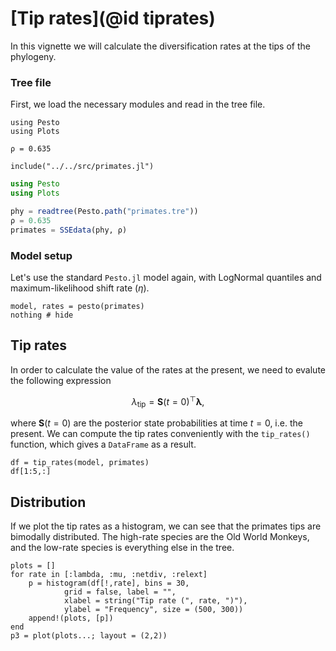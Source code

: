 # [Tip rates](@id tiprates)

In this vignette we will calculate the diversification rates at the tips of the phylogeny.

### Tree file

First, we load the necessary modules and read in the tree file.

```@setup tips
using Pesto
using Plots

ρ = 0.635

include("../../src/primates.jl")
```
```julia tips
using Pesto
using Plots

phy = readtree(Pesto.path("primates.tre"))
ρ = 0.635
primates = SSEdata(phy, ρ)
```

### Model setup

Let's use the standard `Pesto.jl` model again, with LogNormal quantiles and maximum-likelihood shift rate ($\eta$).

```@example tips
model, rates = pesto(primates)
nothing # hide
```

## Tip rates

In order to calculate the value of the rates at the present, we need to evalute the following expression

```math
    \lambda_\text{tip} = \mathbf{S}(t=0)^\top \boldsymbol{\lambda},
```
where $\mathbf{S}(t=0)$ are the posterior state probabilities at time $t=0$, i.e. the present. We can compute the tip rates conveniently with the `tip_rates()` function, which gives a `DataFrame` as a result.

```@example tips
df = tip_rates(model, primates)
df[1:5,:]
```

## Distribution

If we plot the tip rates as a histogram, we can see that the primates tips are bimodally distributed. The high-rate species are the Old World Monkeys, and the low-rate species is everything else in the tree.

```@example tips
plots = []
for rate in [:lambda, :mu, :netdiv, :relext]
    p = histogram(df[!,rate], bins = 30, 
            grid = false, label = "",
            xlabel = string("Tip rate (", rate, ")"),
            ylabel = "Frequency", size = (500, 300))
    append!(plots, [p])
end
p3 = plot(plots...; layout = (2,2))
```

